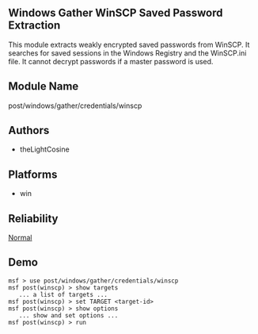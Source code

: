 ## Windows Gather WinSCP Saved Password Extraction

This module extracts weakly encrypted saved passwords from 
WinSCP. It searches for saved sessions in the Windows 
Registry and the WinSCP.ini file. It cannot decrypt 
passwords if a master password is used.


## Module Name
post/windows/gather/credentials/winscp

## Authors
* theLightCosine





## Platforms
* win

## Reliability
[Normal](https://github.com/rapid7/metasploit-framework/wiki/Exploit-Ranking)

## Demo

```
msf > use post/windows/gather/credentials/winscp
msf post(winscp) > show targets
   ... a list of targets ...
msf post(winscp) > set TARGET <target-id>
msf post(winscp) > show options
   ... show and set options ...
msf post(winscp) > run
```
    
    